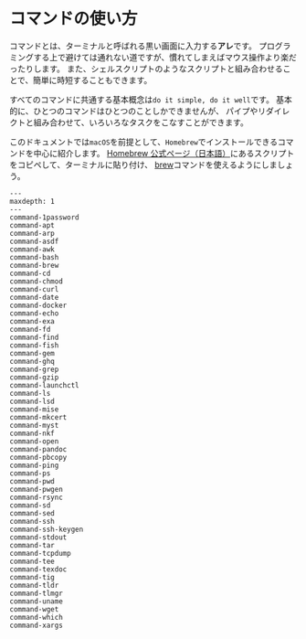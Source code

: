 # コマンドの使い方

コマンドとは、ターミナルと呼ばれる黒い画面に入力する**アレ**です。
プログラミングする上で避けては通れない道ですが、慣れてしまえばマウス操作より楽だったりします。
また、シェルスクリプトのようなスクリプトと組み合わせることで、簡単に時短することもできます。

すべてのコマンドに共通する基本概念は``do it simple, do it well``です。
基本的に、ひとつのコマンドはひとつのことしかできませんが、
パイプやリダイレクトと組み合わせて、いろいろなタスクをこなすことができます。

このドキュメントでは``macOS``を前提として、``Homebrew``でインストールできるコマンドを中心に紹介します。
[Homebrew 公式ページ（日本語）](https://brew.sh/index_ja)にあるスクリプトをコピペして、ターミナルに貼り付け、
[brew](./command-brew.md)コマンドを使えるようにしましょう。

```{toctree}
---
maxdepth: 1
---
command-1password
command-apt
command-arp
command-asdf
command-awk
command-bash
command-brew
command-cd
command-chmod
command-curl
command-date
command-docker
command-echo
command-exa
command-fd
command-find
command-fish
command-gem
command-ghq
command-grep
command-gzip
command-launchctl
command-ls
command-lsd
command-mise
command-mkcert
command-myst
command-nkf
command-open
command-pandoc
command-pbcopy
command-ping
command-ps
command-pwd
command-pwgen
command-rsync
command-sd
command-sed
command-ssh
command-ssh-keygen
command-stdout
command-tar
command-tcpdump
command-tee
command-texdoc
command-tig
command-tldr
command-tlmgr
command-uname
command-wget
command-which
command-xargs
```
